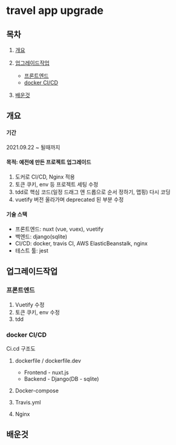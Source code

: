# travel app upgrade

## 목차

1. [개요](#개요)

2. [업그레이드작업](#업그레이드작업)
   - [프론트엔드](#프론트엔드)
   - [docker CI/CD](#docker-CI/CD)

3. [배운것](#배운것)

## 개요

#### 기간

2021.09.22 ~ 될때까지



#### 목적: 예전에 만든 프로젝트 업그레이드

1. 도커로 CI/CD, Nginx 적용
2. 토큰 쿠키, env 등 프로젝트 세팅 수정
3. tdd로 핵심 코드(일정 드래그 앤 드롭으로 순서 정하기, 맵핑) 다시 코딩
4. vuetify 버전 올라가며 deprecated 된 부분 수정



#### 기술 스택

- 프론트엔드: nuxt (vue, vuex), vuetify
- 백엔드: django(sqlite)
- CI/CD: docker, travis CI, AWS ElasticBeanstalk, nginx
- 테스트 툴: jest



## 업그레이드작업

### 프론트엔드

1. Vuetify 수정
2. 토큰 쿠키, env 수정
3. tdd



### docker CI/CD

Ci.cd 구조도



1. dockerfile / dockerfile.dev
   - Frontend - nuxt.js
   - Backend - Django(DB - sqlite)



2. Docker-compose



3. Travis.yml



4. Nginx





## 배운것








